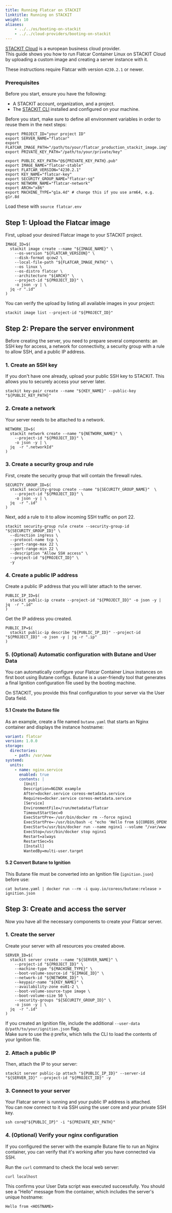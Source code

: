 ```yaml
---
title: Running Flatcar on STACKIT
linktitle: Running on STACKIT
weight: 10
aliases:
    - ../../os/booting-on-stackit
    - ../../cloud-providers/booting-on-stackit
---
```

[STACKIT Cloud](https://www.stackit.cloud) is a european business cloud provider.  
This guide shows you how to run Flatcar Container Linux on STACKIT Cloud by uploading a custom image and creating a server instance with it.

These instructions require Flatcar with version `4230.2.1` or newer.

### Prerequisites

Before you start, ensure you have the following:
- A STACKIT account, organization, and a project.
- The [STACKIT CLI](https://github.com/stackitcloud/stackit-cli) installed and configured on your machine.

Before you start, make sure to define all environment variables in order to reuse them in the next steps:
```text
export PROJECT_ID="your project ID"
export SERVER_NAME="flatcar"
export FLATCAR_IMAGE_PATH="/path/to/your/flatcar_production_stackit_image.img"
export PRIVATE_KEY_PATH="/path/to/your/private/key"

export PUBLIC_KEY_PATH="@${PRIVATE_KEY_PATH}.pub"
export IMAGE_NAME="flatcar-stable"
export FLATCAR_VERSION="4230.2.1"
export KEY_NAME="flatcar-key"
export SECURITY_GROUP_NAME="flatcar-sg"
export NETWORK_NAME="flatcar-network"
export ARCH="x86"
export MACHINE_TYPE="g1a.4d" # change this if you use arm64, e.g. g1r.8d
```
Load these with `source flatcar.env`

## Step 1: Upload the Flatcar image
First, upload your desired Flatcar image to your STACKIT project.

```shell
IMAGE_ID=$(
  stackit image create --name "${IMAGE_NAME}" \
    --os-version "${FLATCAR_VERSION}" \
    --disk-format qcow2 \
    --local-file-path "${FLATCAR_IMAGE_PATH}" \
    --os linux \
    --os-distro flatcar \
    --architecture "${ARCH}" \
    --project-id "${PROJECT_ID}" \
    -o json -y | \
  jq -r ".id"
)
```

You can verify the upload by listing all available images in your project:
```shell
stackit image list --project-id "${PROJECT_ID}"
```

## Step 2: Prepare the server environment

Before creating the server, you need to prepare several components: an SSH key for access, a network for connectivity, a security group with a rule to allow SSH, and a public IP address.

### 1. Create an SSH key
If you don't have one already, upload your public SSH key to STACKIT. This allows you to securely access your server later.
```shell
stackit key-pair create --name "${KEY_NAME}" --public-key "${PUBLIC_KEY_PATH}"
```

### 2. Create a network
Your server needs to be attached to a network.
```shell
NETWORK_ID=$(
  stackit network create --name "${NETWORK_NAME}" \
    --project-id "${PROJECT_ID}" \
    -o json -y | \
  jq  -r ".networkId"
)
```

### 3. Create a security group and rule
First, create the security group that will contain the firewall rules.
```shell
SECURITY_GROUP_ID=$(
  stackit security-group create --name "${SECURITY_GROUP_NAME}"  \
    --project-id "${PROJECT_ID}" \
    -o json -y | \
  jq  -r ".id"
)
```

Next, add a rule to it to allow incoming SSH traffic on port 22.
```shell
stackit security-group rule create --security-group-id "${SECURITY_GROUP_ID}" \
  --direction ingress \
  --protocol-name tcp \
  --port-range-max 22 \
  --port-range-min 22 \
  --description "Allow SSH access" \
  --project-id "${PROJECT_ID}" \
  -y
```

### 4. Create a public IP address
Create a public IP address that you will later attach to the server.
```shell
PUBLIC_IP_ID=$(
  stackit public-ip create --project-id "${PROJECT_ID}" -o json -y | jq  -r ".id"
)
```

Get the IP address you created.
```shell
PUBLIC_IP=$(
  stackit public-ip describe "${PUBLIC_IP_ID}" --project-id "${PROJECT_ID}" -o json -y | jq -r ".ip"
)
```

### 5. (Optional) Automatic configuration with Butane and User Data

You can automatically configure your Flatcar Container Linux instances on first boot using Butane configs. Butane is a user-friendly tool that generates a final Ignition configuration file used by the booting machine.

On STACKIT, you provide this final configuration to your server via the User Data field.

#### 5.1 Create the Butane file
As an example, create a file named `butane.yaml` that starts an Nginx container and displays the instance hostname:
```yaml
variant: flatcar
version: 1.0.0
storage:
  directories:
    - path: /var/www
systemd:
  units:
    - name: nginx.service
      enabled: true
      contents: |
        [Unit]
        Description=NGINX example
        After=docker.service coreos-metadata.service
        Requires=docker.service coreos-metadata.service
        [Service]
        EnvironmentFile=/run/metadata/flatcar
        TimeoutStartSec=0
        ExecStartPre=-/usr/bin/docker rm --force nginx1
        ExecStartPre=-/usr/bin/bash -c "echo 'Hello from ${COREOS_OPENSTACK_HOSTNAME}' > /var/www/index.html"
        ExecStart=/usr/bin/docker run --name nginx1 --volume "/var/www:/usr/share/nginx/html:ro" --pull always --log-driver=journald --net host docker.io/nginx:1
        ExecStop=/usr/bin/docker stop nginx1
        Restart=always
        RestartSec=5s
        [Install]
        WantedBy=multi-user.target
```

#### 5.2 Convert Butane to Ignition
This Butane file must be converted into an Ignition file (`ignition.json`) before use:
```shell
cat butane.yaml | docker run --rm -i quay.io/coreos/butane:release > ignition.json
```

## Step 3: Create and access the server
Now you have all the necessary components to create your Flatcar server.
### 1. Create the server
Create your server with all resources you created above.
```shell
SERVER_ID=$(
  stackit server create --name "${SERVER_NAME}" \
    --project-id "${PROJECT_ID}" \
    --machine-type "${MACHINE_TYPE}" \
    --boot-volume-source-id "${IMAGE_ID}" \
    --network-id "${NETWORK_ID}" \
    --keypair-name "${KEY_NAME}" \
    --availability-zone eu01-2 \
    --boot-volume-source-type image \
    --boot-volume-size 50 \
    --security-groups "${SECURITY_GROUP_ID}" \
    -o json -y | \
  jq  -r ".id"
)
```

If you created an Ignition file, include the additional `--user-data @/path/to/your/ignition.json` flag.  
Make sure to use the `@` prefix, which tells the CLI to load the contents of your Ignition file.

### 2. Attach a public IP
Then, attach the IP to your server:
```shell
stackit server public-ip attach "${PUBLIC_IP_ID}" --server-id "${SERVER_ID}" --project-id "${PROJECT_ID}" -y
```

### 3. Connect to your server
Your Flatcar server is running and your public IP address is attached.  
You can now connect to it via SSH using the user core and your private SSH key.
```shell
ssh core@"${PUBLIC_IP}" -i "${PRIVATE_KEY_PATH}"
```

### 4. (Optional) Verify your nginx configuration
If you configured the server with the example Butane file to run an Nginx container, you can verify that it's working after you have connected via SSH.

Run the `curl` command to check the local web server:
```shell
curl localhost
```

This confirms your User Data script was executed successfully. You should see a "Hello" message from the container, which includes the server's unique hostname:
```shell
Hello from <HOSTNAME>
```
